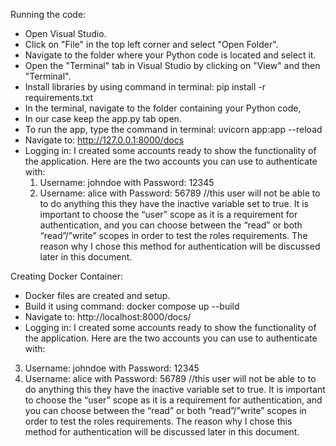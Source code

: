 Running the code:
-	Open Visual Studio.
-	Click on "File" in the top left corner and select "Open Folder".
-	Navigate to the folder where your Python code is located and select it.
-	Open the "Terminal" tab in Visual Studio by clicking on "View" and then "Terminal".
-	Install libraries by using command in terminal: pip install -r requirements.txt
-	In the terminal, navigate to the folder containing your Python code,
-	In our case keep the app.py tab open.
-	To run the app, type the command in terminal: uvicorn app:app --reload
-	Navigate to: http://127.0.0.1:8000/docs 
-	Logging in:
    I created some accounts ready to show the functionality of the application. Here are the two accounts you can use to authenticate with:
      1)	Username: johndoe with Password: 12345
      2)	Username: alice with Password: 56789  //this user will not be able to to do anything this they have the inactive variable set to true.
It is important to choose the “user” scope as it is a requirement for authentication, and you can choose between the “read” or both “read”/”write” scopes in order to test the roles requirements. The reason why I chose this method for authentication will be discussed later in this document.

Creating Docker Container:
-	Docker files are created and setup.
-	Build it using command: docker compose up --build
-	Navigate to: http://localhost:8000/docs/
-	Logging in:
I created some accounts ready to show the functionality of the application. Here are the two accounts you can use to authenticate with:
3)	Username: johndoe with Password: 12345
4)	Username: alice with Password: 56789 //this user will not be able to to do anything this they have the inactive variable set to true.
It is important to choose the “user” scope as it is a requirement for authentication, and you can choose between the “read” or both “read”/”write” scopes in order to test the roles requirements. The reason why I chose this method for authentication will be discussed later in this document.
